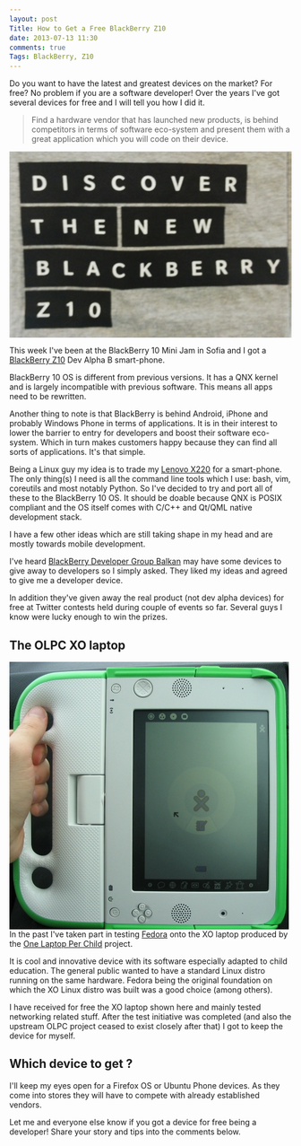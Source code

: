 ```yaml
---
layout: post
Title: How to Get a Free BlackBerry Z10
date: 2013-07-13 11:30
comments: true
Tags: BlackBerry, Z10
---
```


Do you want to have the latest and greatest devices on the market? For free?
No problem if you are a software developer! Over the years I've got several
devices for free and I will tell you how I did it. 

> Find a hardware vendor that has
> launched new products, is behind competitors in terms of software eco-system
> and present them with a great application which you will code on their device.

<img src="/images/bbz10_tshirt.jpg" alt="BlackBerry Z10 T-Shirt" style="display:block;clear:both;" />

This week I've been at the BlackBerry 10 Mini Jam in Sofia and I got a
[BlackBerry Z10](http://amzn.to/12y4ewJ) Dev Alpha B smart-phone.

BlackBerry 10 OS is different from previous versions. It has a QNX kernel and is
largely incompatible with previous software. This means all apps need to be rewritten.

Another thing to note is that BlackBerry is behind Android, iPhone and probably Windows Phone
in terms of applications. It is in their interest to lower the barrier to entry for developers
and boost their software eco-system. Which in turn makes customers happy because they can
find all sorts of applications. It's that simple.


Being a Linux guy
my idea is to trade my [Lenovo X220](http://amzn.to/12y5hwp) for a smart-phone.
The only thing(s) I need is all the command line tools which I use: bash, vim, coreutils
and most notably Python. So I've decided to try and port all of these to the BlackBerry 10 OS.
It should be doable because QNX is POSIX compliant and the OS itself comes with C/C++ and
Qt/QML native development stack.

I have a few other ideas which are still taking shape in my head and are mostly towards
mobile development. 

I've heard [BlackBerry Developer Group Balkan](http://www.bbdevbalkan.com) may
have some devices to give away to developers so I simply asked. They liked my ideas and
agreed to give me a developer device.

In addition
they've given away the real product (not dev alpha devices) for free at Twitter contests
held during couple of events so far. Several guys I know were lucky enough to win the prizes.

The OLPC XO laptop
-------------------

<img src="/images/olpc_xo.jpg" alt="OLPC XO laptop" style="float:left;margin-right:10px" />

In the past I've taken part in testing [Fedora](http://fedoraproject.org) onto
the XO laptop produced by the [One Laptop Per Child](http://laptop.org) project.

It is cool and innovative device with its software especially adapted to
child education. The general public wanted to have a standard Linux distro
running on the same hardware. Fedora being the original foundation on which the XO
Linux distro was built was a good choice (among others). 

I have received for free the XO laptop shown here and mainly tested networking
related stuff. After the test initiative was completed (and also the upstream OLPC
project ceased to exist closely after that) I got to keep the device for myself.


Which device to get ?
---------------------

I'll keep my eyes open for a Firefox OS or Ubuntu Phone devices. As they come into stores
they will have to compete with already established vendors.

Let me and everyone else know if you got a device for free being a developer! Share your
story and tips into the comments below.


